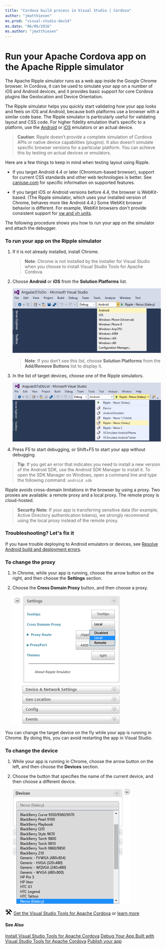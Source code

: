 ```yaml
---
title: "Cordova build process in Visual Studio | Cordova"
author: "jmatthiesen"
ms.prod: "visual-studio-dev14"
ms.date: "06/06/2016"
ms.author: "jmatthiesen"
---
```


# Run your Apache Cordova app on the Apache Ripple simulator

The Apache Ripple simulator runs as a web app inside the Google Chrome browser. In Cordova, it can be used to simulate your app on a number of iOS and Android devices, and it provides basic support for core Cordova plugins like Geolocation and Device Orientation. 

The Ripple simulator helps you quickly start validating how your app looks and feels on iOS and Android, because both platforms use a browser with a similar code base. The Ripple simulator is particularly useful for validating layout and CSS code. For higher fidelity emulation that’s specific to a platform, use the [Android](run-app-android-emulator.md) or [iOS](run-app-ios.md) emulators or an actual device.

>**Caution**: Ripple doesn’t provide a complete simulation of Cordova APIs or native device capabilities (plugins). It also doesn’t simulate specific browser versions for a particular platform. You can achieve this by testing on actual devices or emulators.

Here are a few things to keep in mind when testing layout using Ripple.

*   If you target Android 4.4 or later (Chromium-based browser), support for current CSS standards and other web technologies is better. See [caniuse.com](http://www.caniuse.com) for specific information on supported features.

*   If you target iOS or Android versions before 4.4, the browser is WebKit-based. (The Ripple simulator, which uses your installed version of Chrome, behaves more like Android 4.4.) Some WebKit browser behavior is different. For example, WebKit browsers don't provide consistent support for [vw and vh units](http://caniuse.com/#feat=viewport-units).

The following procedure shows you how to run your app on the simulator and attach the debugger.

### To run your app on the Ripple simulator

1.  If it is not already installed, install Chrome.

	>**Note**: Chrome is not installed by the installer for Visual Studio when you choose to install Visual Studio Tools for Apache Cordova.

2.  Choose **Android** or **iOS** from the **Solution Platforms** list.

    ![Select Android as your deployment target](media/run-app-ripple-simulator/run-ripple-platform-select.png)

	>**Note**: If you don’t see this list, choose **Solution Platforms** from the **Add/Remove Buttons** list to display it.

3.  In the list of target devices, choose one of the Ripple simulators.

    ![Selecting the Ripple emulator](media/run-app-ripple-simulator/run-ripple-device-select.png)
4.  Press F5 to start debugging, or Shift+F5 to start your app without debugging.

  >**Tip**: If you get an error that indicates you need to install a new version of the Android SDK, use the Android SDK Manager to install it. To open the SDK Manager on Windows, open a command line and type the following command: `android sdk`

Ripple avoids cross-domain limitations in the browser by using a proxy. Two proxies are available: a remote proxy and a local proxy. The remote proxy is cloud-hosted.

>**Security Note**: If your app is transferring sensitive data (for example, Active Directory authentication tokens), we strongly recommend using the local proxy instead of the remote proxy.

### Troubleshooting? Let's fix it

If you have trouble deploying to Android emulators or devices, see [Resolve Android build and deployment errors](../tips-and-workarounds/android-tips.md).

### To change the proxy

1.  In Chrome, while your app is running, choose the arrow button on the right, and then choose the **Settings** section.

2.  Choose the **Cross Domain Proxy** button, and then choose a proxy.

    ![Selecting a proxy in the Ripple emulator](media/run-app-ripple-simulator/run-ripple-proxy-settings.png)

You can change the target device on the fly while your app is running in Chrome. By doing this, you can avoid restarting the app in Visual Studio.

### To change the device

1.  While your app is running in Chrome, choose the arrow button on the left, and then choose the **Devices** section.

2.  Choose the button that specifies the name of the current device, and then choose a different device.

    ![Changing the device in Chrome](media/run-app-ripple-simulator/run-ripple-change-device.png)

![Download the tools](media/run-app-ripple-simulator/run-ripple-download-link.png) [Get the Visual Studio Tools for Apache Cordova](http://aka.ms/mchm38) or [learn more](https://www.visualstudio.com/cordova-vs.aspx)

#### See Also

[Install Visual Studio Tools for Apache Cordova](../first-steps/installation.md)
[Debug Your App Built with Visual Studio Tools for Apache Cordova](../debug-test/visual-studio-unit-testing-with-chutzpah.md)
[Publish your app](../publishing/publish-to-a-store.md)
